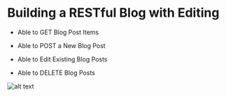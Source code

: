# Building a RESTful Blog with Editing

- Able to GET Blog Post Items

- Able to POST a New Blog Post

- Able to Edit Existing Blog Posts

- Able to DELETE Blog Posts



![alt text](https://github.com/macosta-42/100_days_of_code/blob/main/4_Advanced/day67_RESTful_Routing/2020-10-10_09-21-39-9275bccc676174341c3716fcf0cf3e08.gif?raw=true)
